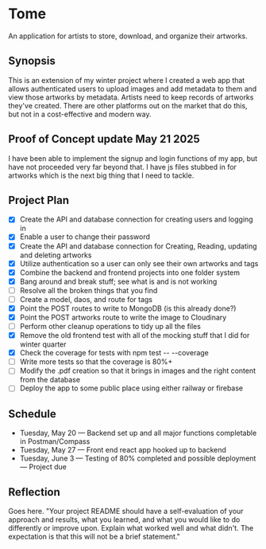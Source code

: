 # Tome
An application for artists to store, download, and organize their artworks.

## Synopsis
This is an extension of my winter project where I created a web app that allows authenticated users to upload images and add metadata to them and view those artworks by metadata. Artists need to keep records of artworks they've created. There are other platforms out on the market that do this, but not in a cost-effective and modern way.

## Proof of Concept update May 21 2025
I have been able to implement the signup and login functions of my app, but have not proceeded very far beyond that. I have js files stubbed in for artworks which is the next big thing that I need to tackle.

## Project Plan
- [x] Create the API and database connection for creating users and logging in
- [x] Enable a user to change their password
- [x] Create the API and database connection for Creating, Reading, updating and deleting artworks
- [x] Utilize authentication so a user can only see their own artworks and tags
- [x] Combine the backend and frontend projects into one folder system
- [x] Bang around and break stuff; see what is and is not working
- [ ] Resolve all the broken things that you find
- [ ] Create a model, daos, and route for tags
- [x] Point the POST routes to write to MongoDB (is this already done?)
- [x] Point the POST artworks route to write the image to Cloudinary
- [ ] Perform other cleanup operations to tidy up all the files
- [x] Remove the old frontend test with all of the mocking stuff that I did for winter quarter
- [x] Check the coverage for tests with npm test -- --coverage
- [ ] Write more tests so that the coverage is 80%+
- [ ] Modify the .pdf creation so that it brings in images and the right content from the database
- [ ] Deploy the app to some public place using either railway or firebase

## Schedule
* Tuesday, May 20 — Backend set up and all major functions completable in Postman/Compass
* Tuesday, May 27 — Front end react app hooked up to backend
* Tuesday, June 3 — Testing of 80% completed and possible deployment — Project due


## Reflection
Goes here. "Your project README should have a self-evaluation of your approach and results, what you learned, and what you would like to do differently or improve upon. Explain what worked well and what didn't. The expectation is that this will not be a brief statement."
